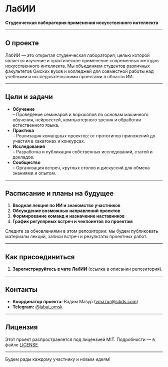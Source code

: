 # ЛабИИ  
**Студенческая лаборатория применения искусственного интеллекта**

---

## О проекте  
ЛабИИ — это открытая студенческая лаборатория, целью которой является изучение и практическое применение современных методов искусственного интеллекта. Мы объединяем студентов различных факультетов Омских вузов и колледжей для совместной работы над учебными и исследовательскими проектами в области ИИ.

---

## Цели и задачи  
- **Обучение**  
  – Проведение семинаров и воркшопов по основам машинного обучения, нейросетей, компьютерного зрения и обработки естественного языка.  
- **Практика**  
  – Реализация командных проектов: от прототипов приложений до участия в хакатонах и конкурсах.  
- **Исследования**  
  – Разработка и публикация собственных исследований, статей и докладов.  
- **Сообщество**  
  – Организация встреч, круглых столов и дискуссий для обмена знаниями и опытом.  

---

## Расписание и планы на будущее  
1. **Вводная лекция по ИИ и знакомство участников**  
2. **Обсуждение возможных направлений проектов**  
3. **Формирование команд и назначение наставников**  
4. **График регулярных встреч и чекпоинтов по проектам**  

Следите за обновлениями в этом репозитории: мы будем публиковать материалы лекций, записи встреч и результаты проектных работ.

---

## Как присоединиться  

1. **Зарегистрируйтесь в чате ЛабИИ** (ссылка в описании репозитория).

---

## Контакты

* **Координатор проекта:** Вадим Мазур ([vmazur@sibds.com](mailto:vmazur@sibds.com))
* **Telegram:** [@labai\_omsk]([https://t.me/lab_ii_omsk](https://t.me/labai_omsk))

---

## Лицензия

Этот проект распространяется под лицензией MIT. Подробности — в файле [LICENSE](./LICENSE).

---

Будем рады каждому участнику и новым идеям!
